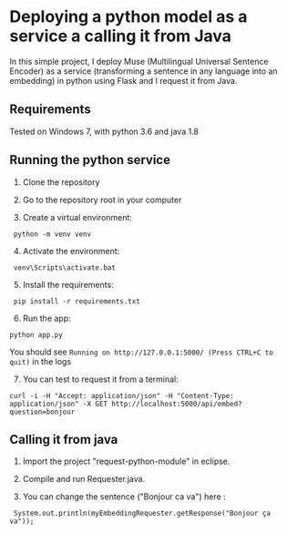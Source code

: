 # Deploying a python model as a service a calling it from Java

In this simple project, I deploy Muse (Multilingual Universal Sentence Encoder) as a service (transforming a sentence in any language into an embedding) in python using Flask and I request it from Java. 

## Requirements 

Tested on Windows 7, with python 3.6 and java 1.8

## Running the python service

1) Clone the repository

2) Go to the repository root in your computer

3) Create a virtual environment:

`` 
python -m venv venv
``

4) Activate the environment:

`` 
venv\Scripts\activate.bat
``

5) Install the requirements:

`` 
pip install -r requirements.txt
``

6) Run the app:

``
python app.py
`` 

You should see `Running on http://127.0.0.1:5000/ (Press CTRL+C to quit)` in the logs

7) You can test to request it from a terminal:

``
curl -i -H "Accept: application/json" -H "Content-Type: application/json" -X GET http://localhost:5000/api/embed?question=bonjour
``

## Calling it from java

1) Import the project "request-python-module" in eclipse.

2) Compile and run Requester.java.

3) You can change the sentence ("Bonjour ca va") here :

`` System.out.println(myEmbeddingRequester.getResponse("Bonjour ça va"));``